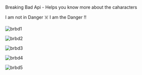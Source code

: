 Breaking Bad Api - Helps you know more about the caharacters 

I am not in Danger ☠️
I am the Danger !!


![brbd1](https://user-images.githubusercontent.com/85801018/128462369-486e21d9-7489-4752-a9d9-049c783ec5e0.PNG)

![brbd2](https://user-images.githubusercontent.com/85801018/128462372-df2c58c1-9bca-411f-bc42-fc5b99744549.PNG)

![brbd3](https://user-images.githubusercontent.com/85801018/128462376-5c87bd46-da43-42cd-bbd2-50095c1c7660.PNG)

![brbd4](https://user-images.githubusercontent.com/85801018/128462378-f895efc6-97a7-4cec-962a-e8914c5a8e24.PNG)

![brbd5](https://user-images.githubusercontent.com/85801018/128462384-b4c937d1-6210-4d9e-a694-86354d0cd0f9.PNG)

